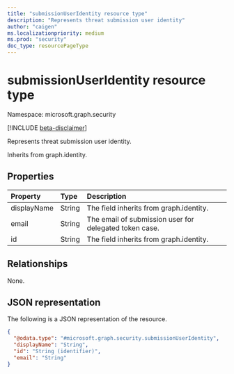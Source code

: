 ```yaml
---
title: "submissionUserIdentity resource type"
description: "Represents threat submission user identity"
author: "caigen"
ms.localizationpriority: medium
ms.prod: "security"
doc_type: resourcePageType
---
```


# submissionUserIdentity resource type

Namespace: microsoft.graph.security

[!INCLUDE [beta-disclaimer](../../includes/beta-disclaimer.md)]

Represents threat submission user identity.


Inherits from graph.identity.

## Properties
| Property    | Type   | Description                                                                                                    |
|:------------|:-------|:---------------------------------------------------------------------------------------------------------------|
| displayName | String | The field inherits from graph.identity.                                                                 |
| email       | String | The email of submission user for delegated token case.                                                         | 
| id          | String | The field inherits from graph.identity.  |


## Relationships
None.

## JSON representation
The following is a JSON representation of the resource.
<!-- {
  "blockType": "resource",
  "@odata.type": "microsoft.graph.security.submissionUserIdentity"
}
-->
``` json
{
  "@odata.type": "#microsoft.graph.security.submissionUserIdentity",
  "displayName": "String",
  "id": "String (identifier)",
  "email": "String"
}
```

